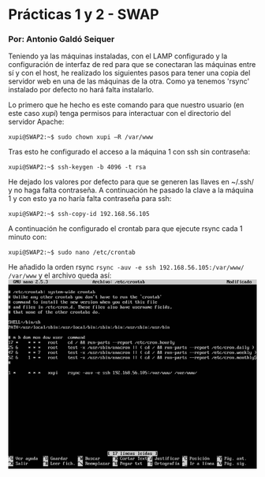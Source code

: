 # Prácticas 1 y 2 - SWAP
### Por: Antonio Galdó Seiquer
Teniendo ya las máquinas instaladas, con el LAMP configurado y la configuración de interfaz de red para que se conectaran las máquinas entre sí y con el host, he realizado los siguientes pasos para tener una copia del servidor web en una de las máquinas de la otra.
Como ya tenemos 'rsync' instalado por defecto no hará falta instalarlo.

Lo primero que he hecho es este comando para que nuestro usuario (en este caso _xupi_) tenga permisos para interactuar con el directorio del servidor Apache:
```console
xupi@SWAP2:~$ sudo chown xupi –R /var/www
```
Tras esto he configurado el acceso a la máquina 1 con ssh sin contraseña:
```console
xupi@SWAP2:~$ ssh-keygen -b 4096 -t rsa
```
He dejado los valores por defecto para que se generen las llaves en ~/.ssh/ y no haga falta contraseña.
A continuación he pasado la clave a la máquina 1 y con esto ya no haría falta contraseña para ssh:
```console
xupi@SWAP2:~$ ssh-copy-id 192.168.56.105
```
A continuación he configurado el crontab para que ejecute rsync cada 1 minuto con:
```console
xupi@SWAP2:~$ sudo nano /etc/crontab
```
He añadido la orden rsync `rsync -auv -e ssh 192.168.56.105:/var/www/ /var/www` y el archivo queda así:
![ ](crontab.png  "resultado de crontab:")
